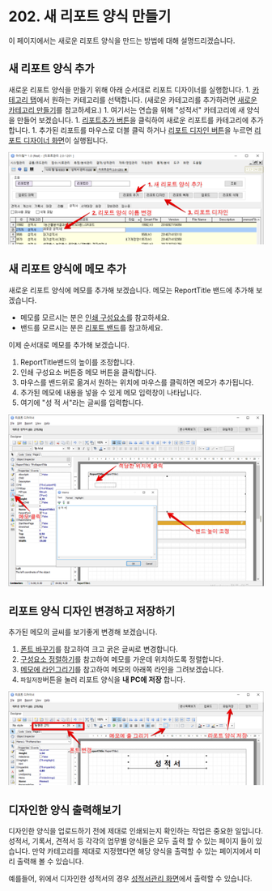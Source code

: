# 202. 새 리포트 양식 만들기

이 페이지에서는 새로운 리포트 양식을 만드는 방법에 대해 설명드리겠습니다.

## 새 리포트 양식 추가

새로운 리포트 양식을 만들기 위해 아래 순서대로 리포트 디자이너를 실행합니다. 1. [카테고리 탭](201..md#카테고리-탭)에서 원하는 카테고리를 선택합니다. \(새로운 카테고리를 추가하려면 [새로운 카테고리 만들기](201..md#새로운-카테고리-만들기)를 참고하세요.\) 1. 여기서는 연습을 위해 "성적서" 카테고리에 새 양식을 만들어 보겠습니다. 1. [리포트추가 버튼](201..md#리포트-추가)을 클릭하여 새로운 리포트를 카테고리에 추가합니다. 1. 추가된 리포트를 마우스로 더블 클릭 하거나 [리포트 디자인 버튼](201..md#리포트-디자인)을 누르면 [리포트 디자이너 화면](../1./101..md)이 실행됩니다.

![새 리포트 추가](../../.gitbook/assets/_%20%2817%29.png)

## 새 리포트 양식에 메모 추가

새로운 리포트 양식에 메모를 추가해 보겠습니다. 메모는 ReportTitle 밴드에 추가해 보겠습니다.

* 메모를 모르시는 분은 [인쇄 구성요소](202..md)를 참고하세요.
* 밴드를 모르시는 분은 [리포트 밴드](202..md)를 참고하세요.

이제 순서대로 메모를 추가해 보겠습니다.

1. ReportTitle밴드의 높이를 조정합니다.
2. 인쇄 구성요소 버튼중 메모 버튼을 클릭합니다.
3. 마우스를 밴드위로 옮겨서 원하는 위치에 마우스를 클릭하면 메모가 추가됩니다.
4. 추가된 메모에 내용을 넣을 수 있게 메모 입력창이 나타납니다.
5. 여기에 "성 적 서"라는 글씨를 입력합니다.

![리포트에 메모 추가](../../.gitbook/assets/_%20%2810%29.png)

## 리포트 양식 디자인 변경하고 저장하기

추가된 메모의 글씨를 보기좋게 변경해 보겠습니다.

1. [폰트 바꾸기](202..md)를 참고하여 크고 굵은 글씨로 변경합니다.
2. [구성요소 정렬하기](202..md)를 참고하여 메모를 가운데 위치하도록 정렬합니다.
3. [메모에 라인그리기](202..md)를 참고하여 메모의 아래쪽 라인을 그려보겠습니다.
4. `파일저장`버튼을 눌러 리포트 양식을 **내 PC에 저장** 합니다.

![리포트에 메모 추가](../../.gitbook/assets/_%20%287%29.png)

## 디자인한 양식 출력해보기

디자인한 양식을 업로드하기 전에 제대로 인쇄되는지 확인하는 작업은 중요한 일입니다. 성적서, 기록서, 견적서 등 각각의 업무별 양식들은 모두 출력 할 수 있는 페이지 들이 있습니다. 만약 카테고리를 제대로 지정했다면 해당 양식을 출력할 수 있는 페이지에서 미리 출력해 볼 수 있습니다.

예를들어, 위에서 디자인한 성적서의 경우 [성적서관리 화면](../../06/undefined-3.md)에서 출력할 수 있습니다.

